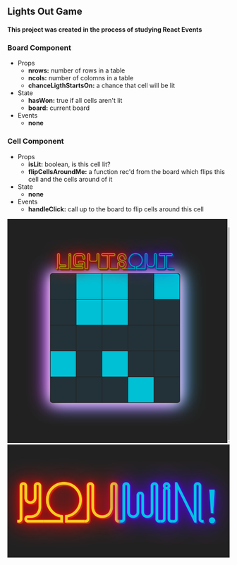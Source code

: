 ## Lights Out Game

#### This project was created in the process of studying React Events

### Board Component

- Props
  - **nrows:** number of rows in a table
  - **ncols:** number of colomns in a table
  - **chanceLigthStartsOn:** a chance that cell will be lit
- State
  - **hasWon:** true if all cells aren't lit
  - **board:** current board
- Events
  - **none**

### Cell Component

- Props
  - **isLit:** boolean, is this cell lit?
  - **flipCellsAroundMe:** a function rec'd from the board which flips this cell and the cells around of it
- State
  - **none**
- Events
  - **handleClick:** call up to the board to flip cells around this cell

![Lights-Out-Game-Screenshot](./public/lights_out_game.png)
![Lights-Out-Game-Winner-Screenshot](./public/lights_out_game_winner.png)
